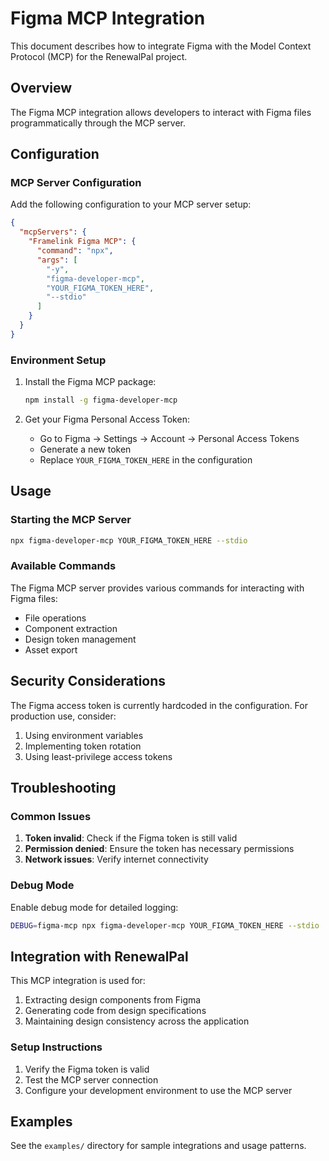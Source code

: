 # Figma MCP Integration

This document describes how to integrate Figma with the Model Context Protocol (MCP) for the RenewalPal project.

## Overview

The Figma MCP integration allows developers to interact with Figma files programmatically through the MCP server.

## Configuration

### MCP Server Configuration

Add the following configuration to your MCP server setup:

```json
{
  "mcpServers": {
    "Framelink Figma MCP": {
      "command": "npx",
      "args": [
        "-y", 
        "figma-developer-mcp", 
        "YOUR_FIGMA_TOKEN_HERE",
        "--stdio"
      ]
    }
  }
}
```

### Environment Setup

1. Install the Figma MCP package:
   ```bash
   npm install -g figma-developer-mcp
   ```

2. Get your Figma Personal Access Token:
   - Go to Figma → Settings → Account → Personal Access Tokens
   - Generate a new token
   - Replace `YOUR_FIGMA_TOKEN_HERE` in the configuration

## Usage

### Starting the MCP Server

```bash
npx figma-developer-mcp YOUR_FIGMA_TOKEN_HERE --stdio
```

### Available Commands

The Figma MCP server provides various commands for interacting with Figma files:

- File operations
- Component extraction
- Design token management
- Asset export

## Security Considerations

The Figma access token is currently hardcoded in the configuration. For production use, consider:

1. Using environment variables
2. Implementing token rotation
3. Using least-privilege access tokens

## Troubleshooting

### Common Issues

1. **Token invalid**: Check if the Figma token is still valid
2. **Permission denied**: Ensure the token has necessary permissions
3. **Network issues**: Verify internet connectivity

### Debug Mode

Enable debug mode for detailed logging:

```bash
DEBUG=figma-mcp npx figma-developer-mcp YOUR_FIGMA_TOKEN_HERE --stdio
```

## Integration with RenewalPal

This MCP integration is used for:

1. Extracting design components from Figma
2. Generating code from design specifications
3. Maintaining design consistency across the application

### Setup Instructions

1. Verify the Figma token is valid
2. Test the MCP server connection
3. Configure your development environment to use the MCP server

## Examples

See the `examples/` directory for sample integrations and usage patterns.
